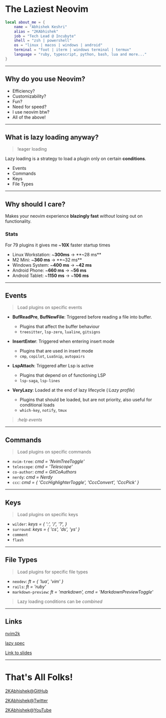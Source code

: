 # The Laziest Neovim

```lua
local about_me = {
    name = "Abhishek Keshri"
    alias = "2KAbhishek"
    job = "Tech Lead @ Incubyte"
    shell = "zsh | powershell"
    os = "linux | macos | windows | android"
    terminal = "foot | iterm | windows terminal | termux"
    language = "ruby, typescript, python, bash, lua and more..."
}
```

---

## Why do you use Neovim?

- Efficiency?
- Customizability?
- Fun?
- Need for speed?
- I use neovim btw?
- All of the above!

---

## What is lazy loading anyway?

> !eager loading

Lazy loading is a strategy to load a plugin only on certain **conditions**.

- Events
- Commands
- Keys
- File Types

---

## Why should I care?

Makes your neovim experience **blazingly fast** _without_ losing out on functionality.

### Stats

For 79 plugins it gives me ~**10X** faster startup times

- Linux Workstation: ~**300ms** -> **~28 ms**
- M2 Mini: ~**360 ms** -> **~32 ms**
- Windows System: ~**400 ms** -> ~**42 ms**
- Android Phone: ~**660 ms** -> ~**56 ms**
- Android Tablet: ~**1150 ms** -> ~**106 ms**

---

## Events

> Load plugins on specific events

- **BufReadPre**, **BufNewFile**: Triggered before reading a file into buffer.

  - Plugins that affect the buffer behaviour
  - `treesitter`, `lsp-zero`, `lualine`, `gitsigns`

- **InsertEnter**: Triggered when entering insert mode

  - Plugins that are used in insert mode
  - `cmp`, `copilot`, `LuaSnip`, `autopairs`

- **LspAttach**: Triggered after Lsp is active

  - Plugins that depend on of functioning LSP
  - `lsp-saga`, `lsp-lines`

- **VeryLazy**: Loaded at the end of lazy lifecycle (_:Lazy profile_)
  - Plugins that should be loaded, but are not priority, also useful for conditional loads
  - `which-key`, `notify`, `tmux`

> _:help events_

---

## Commands

> Load plugins on specific commands

- `nvim-tree`: _cmd = 'NvimTreeToggle'_
- `telescope`: _cmd = 'Telescope'_
- `co-author`: _cmd = GitCoAuthors_
- `nerdy`: _cmd = Nerdy_
- `ccc`: _cmd = { 'CccHighlighterToggle', 'CccConvert', 'CccPick' }_

---

## Keys

> Load plugins on specific keys

- `wilder`: _keys = { ':', '/', '?', }_
- `surround`: _keys = { 'cs', 'ds', 'ys' }_
- `comment`
- `flash`

---

## File Types

> Load plugins for specific file types

- `neodev`: _ft = { 'lua', 'vim' }_
- `rails`: _ft = 'ruby'_
- `markdown-preview`: _ft = 'markdown', cmd = 'MarkdownPreviewToggle'_

> Lazy loading conditions can be _combined_

---

## Links

[nvim2k](https://github.com/2KAbhishek/nvim2k)

[lazy spec](https://github.com/2KAbhishek/nvim2k/blob/main/lua/plugins/list.lua)

[Link to slides](https://github.com/2KAbhishek/talks/blob/main/the-laziest-neovim.md)

---

# That's All Folks!

[2KAbhishek@GitHub](https://github.com/2KAbhishek)

[2KAbhishek@Twitter](https://twitter.com/2KAbhishek)

[2KAbhishek@YouTube](https://youtube.com/2KAbhishek)
